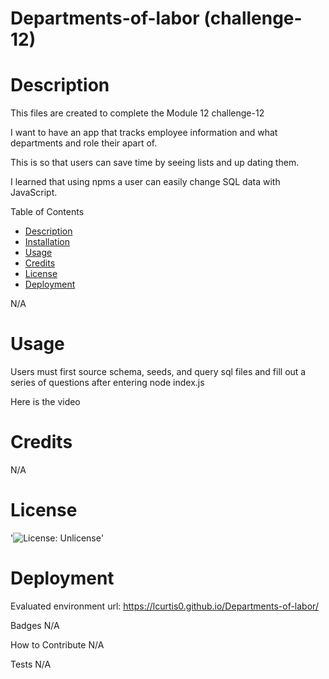 # Departments-of-labor (challenge-12)

# Description

This files are created to complete the Module 12 challenge-12

I want to have an app that tracks employee information and what departments and role their apart of.

This is so that users can save time by seeing lists and up dating them.

I learned that using npms a user can easily change SQL data with JavaScript.

Table of Contents
- [Description](#Decription)
- [Installation](#Installation)
- [Usage](#Usage)
- [Credits](#Credits)
- [License](#License)
- [Deployment](#Deployment)

N/A

# Usage

Users must first source schema, seeds, and query sql files and fill out a series of questions after entering node index.js

Here is the video



# Credits

N/A

# License

'![License: Unlicense](https://img.shields.io/badge/license-Unlicense-blue.svg)'

# Deployment
Evaluated environment url: https://lcurtis0.github.io/Departments-of-labor/

Badges
N/A

How to Contribute
N/A

Tests
N/A

